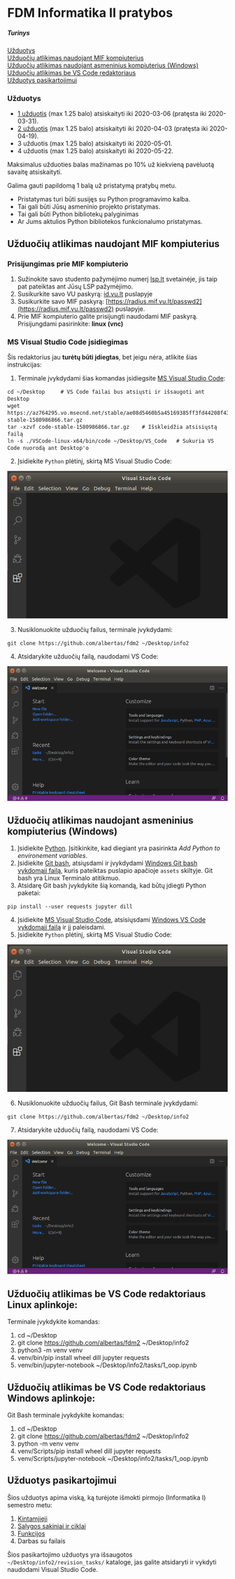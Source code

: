 # FDM Informatika II pratybos
##### Turinys

[Užduotys](#užduotys)<br>
[Užduočių atlikimas naudojant MIF kompiuterius](#mif_kompiuteriai)<br>
[Užduočių atlikimas naudojant asmeninius kompiuterius (Windows)](#asmeniniai_kompiuteriai)<br>
[Užduočių atlikimas be VS Code redaktoriaus](#jupyter_notebook)<br>
[Užduotys pasikartojimui](#užduotys_pasikartojimui)<br>

<a name="užduotys"/>

### Užduotys
 - [1 užduotis](https://github.com/albertas/fdm2/blob/master/tasks/1_oop.ipynb) (max 1.25 balo) atsiskaityti iki 2020-03-06 (pratęsta iki 2020-03-31).
 - [2 užduotis](https://github.com/albertas/fdm2/blob/master/tasks/2_tests.ipynb) (max 1.25 balo) atsiskaityti iki 2020-04-03 (pratęsta iki 2020-04-19).
 - 3 užduotis (max 1.25 balo) atsiskaityti iki 2020-05-01.
 - 4 užduotis (max 1.25 balo) atsiskaityti iki 2020-05-22.

Maksimalus užduoties balas mažinamas po 10% už kiekvieną pavėluotą savaitę atsiskaityti.

Galima gauti papildomą 1 balą už pristatymą pratybų metu. 
 - Pristatymas turi būti susijęs su Python programavimo kalba.
 - Tai gali būti Jūsų asmeninio projekto pristatymas.
 - Tai gali būti Python bibliotekų palyginimas
 - Ar Jums aktulios Python bibliotekos funkcionalumo pristatymas.  

<a name="mif_kompiuteriai"/>

## Užduočių atlikimas naudojant MIF kompiuterius
### Prisijungimas prie MIF kompiuterio
1. Sužinokite savo studento pažymėjimo numerį [lsp.lt](https://lsp.lt) svetainėje, jis taip pat pateiktas ant Jūsų LSP pažymėjimo.
2. Susikurkite savo VU paskyrą: [id.vu.lt](https://id.vu.lt) puslapyje
3. Susikurkite savo MIF paskyrą: [https://radius.mif.vu.lt/passwd2](https://radius.mif.vu.lt/passwd2) puslapyje.
4. Prie MIF kompiuterio galite prisijungti naudodami MIF paskyrą. Prisijungdami pasirinkite:  **linux (vnc)**

### MS Visual Studio Code įsidiegimas
Šis redaktorius jau **turėtų būti įdiegtas**, bet jeigu nėra, atlikite šias instrukcijas:
1. Terminale įvykdydami šias komandas įsidiegsite [MS Visual Studio Code](https://code.visualstudio.com/Download):

```
cd ~/Desktop     # VS Code failai bus atsiųsti ir išsaugoti ant Desktop
wget https://az764295.vo.msecnd.net/stable/ae08d5460b5a45169385ff3fd44208f431992451/code-stable-1580986866.tar.gz
tar -xzvf code-stable-1580986866.tar.gz    # Išskleidžia atsisiųstą failą
ln -s ./VSCode-linux-x64/bin/code ~/Desktop/VS_Code   # Sukuria VS Code nuorodą ant Desktop'o
```

2. Įsidiekite `Python` plėtinį, skirtą MS Visual Studio Code:

![Visual instructions how to intall Python extension](https://raw.githubusercontent.com/albertas/fdm2/master/images/install_python_extension_for_vs_code.gif)

3. Nusiklonuokite užduočių failus, terminale įvykdydami:

```
git clone https://github.com/albertas/fdm2 ~/Desktop/info2
```

4. Atsidarykite užduočių failą, naudodami VS Code:

![Open task file using VS Code](https://raw.githubusercontent.com/albertas/fdm2/master/images/open_task_file.gif)

<a name="asmeniniai_kompiuteriai"/>

## Užduočių atlikimas naudojant asmeninius kompiuterius (Windows)
1. Įsidiekite [Python](https://www.python.org/downloads/). Įsitikinkite, kad
   diegiant yra pasirinkta *Add Python to environement variables*.
2. Įsidiekite [Git bash](https://gitforwindows.org/), atsiųsdami ir įvykdydami
   [Windows Git bash vykdomąjį failą](https://github.com/git-for-windows/git/releases/tag/v2.25.0.windows.1),
   kuris pateiktas puslapio apačioje `assets` skiltyje. Git bash yra Linux Terminalo atitikmuo.
3. Atsidarę Git bash įvykdykite šią komandą, kad būtų įdiegti Python paketai:

```
pip install --user requests jupyter dill
```

4. Įsidiekite [MS Visual Studio Code](https://code.visualstudio.com),
   atsisiųsdami [Windows VS Code vykdomąjį failą](https://code.visualstudio.com/Download) ir jį paleisdami.
5. Įsidiekite `Python` plėtinį, skirtą MS Visual Studio Code:

![Visual instructions how to intall Python extension](https://raw.githubusercontent.com/albertas/fdm2/master/images/install_python_extension_for_vs_code.gif)

6. Nusiklonuokite užduočių failus, Git Bash terminale įvykdydami:

```
git clone https://github.com/albertas/fdm2 ~/Desktop/info2
```

7. Atsidarykite užduočių failą, naudodami VS Code:

![Open task file using VS Code](https://raw.githubusercontent.com/albertas/fdm2/master/images/open_task_file.gif)


<a name="jupyter_notebook"/>

## Užduočių atlikimas be VS Code redaktoriaus Linux aplinkoje:
Terminale įvykdykite komandas:
 1. cd ~/Desktop
 2. git clone https://github.com/albertas/fdm2 ~/Desktop/info2
 3. python3 -m venv venv
 4. venv/bin/pip install wheel dill jupyter requests
 5. venv/bin/jupyter-notebook ~/Desktop/info2/tasks/1_oop.ipynb

## Užduočių atlikimas be VS Code redaktoriaus Windows aplinkoje:
Git Bash terminale įvykdykite komandas:
 1. cd ~/Desktop
 2. git clone https://github.com/albertas/fdm2 ~/Desktop/info2
 3. python -m venv venv
 4. venv/Scripts/pip install wheel dill jupyter requests
 5. venv/Scripts/jupyter-notebook ~/Desktop/info2/tasks/1_oop.ipynb

<a name="užduotys_pasikartojimui"/>

## Užduotys pasikartojimui
Šios užduotys apima viską, ką turėjote išmokti pirmojo (Informatika I) semestro metu:
 1. [Kintamjieji](https://github.com/albertas/fdm2/blob/master/revision_tasks/1_variables.ipynb)
 2. [Sąlygos sakiniai ir ciklai](https://github.com/albertas/fdm2/blob/master/revision_tasks/2_conditions_and_loops.ipynb)
 3. [Funkcijos](https://github.com/albertas/fdm2/blob/master/revision_tasks/3_functions.ipynb)
 4. Darbas su failais

Šios pasikartojimo užduotys yra išsaugotos `~/Desktop/info2/revision_tasks/` kataloge, jas galite atsidaryti ir vykdyti naudodami Visual Studio Code. 

